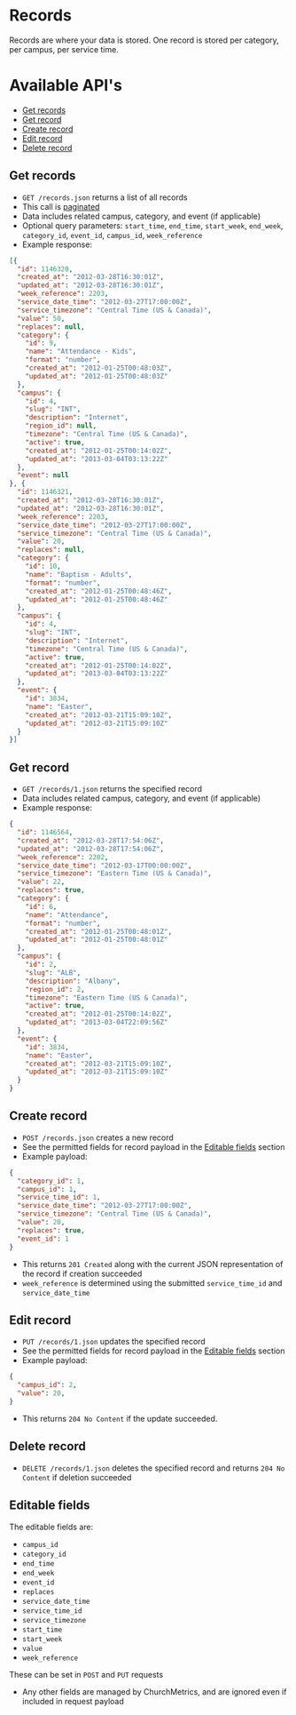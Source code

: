 # Records

Records are where your data is stored. One record is stored per category, per campus, per service time.

# Available API's

- [Get records](#get-records)
- [Get record](#get-record)
- [Create record](#create-record)
- [Edit record](#edit-record)
- [Delete record](#delete-record)

## Get records

* `GET /records.json` returns a list of all records
* This call is [paginated](../README.md#pagination)
* Data includes related campus, category, and event (if applicable)
* Optional query parameters: `start_time`, `end_time`, `start_week`, `end_week`, `category_id`, `event_id`, `campus_id`, `week_reference`
* Example response:
```json
[{
  "id": 1146320,
  "created_at": "2012-03-28T16:30:01Z",
  "updated_at": "2012-03-28T16:30:01Z",
  "week_reference": 2203,
  "service_date_time": "2012-03-27T17:00:00Z",
  "service_timezone": "Central Time (US & Canada)",
  "value": 50,
  "replaces": null,
  "category": {
    "id": 9,
    "name": "Attendance - Kids",
    "format": "number",
    "created_at": "2012-01-25T00:48:03Z",
    "updated_at": "2012-01-25T00:48:03Z"
  },
  "campus": {
    "id": 4,
    "slug": "INT",
    "description": "Internet",
    "region_id": null,
    "timezone": "Central Time (US & Canada)",
    "active": true,
    "created_at": "2012-01-25T00:14:02Z",
    "updated_at": "2013-03-04T03:13:22Z"
  },
  "event": null
}, {
  "id": 1146321,
  "created_at": "2012-03-28T16:30:01Z",
  "updated_at": "2012-03-28T16:30:01Z",
  "week_reference": 2203,
  "service_date_time": "2012-03-27T17:00:00Z",
  "service_timezone": "Central Time (US & Canada)",
  "value": 20,
  "replaces": null,
  "category": {
    "id": 10,
    "name": "Baptism - Adults",
    "format": "number",
    "created_at": "2012-01-25T00:48:46Z",
    "updated_at": "2012-01-25T00:48:46Z"
  },
  "campus": {
    "id": 4,
    "slug": "INT",
    "description": "Internet",
    "timezone": "Central Time (US & Canada)",
    "active": true,
    "created_at": "2012-01-25T00:14:02Z",
    "updated_at": "2013-03-04T03:13:22Z"
  },
  "event": {
    "id": 3834,
    "name": "Easter",
    "created_at": "2012-03-21T15:09:10Z",
    "updated_at": "2012-03-21T15:09:10Z"
  }
}]
```

## Get record

* `GET /records/1.json` returns the specified record
* Data includes related campus, category, and event (if applicable)
* Example response:
```json
{
  "id": 1146564,
  "created_at": "2012-03-28T17:54:06Z",
  "updated_at": "2012-03-28T17:54:06Z",
  "week_reference": 2202,
  "service_date_time": "2012-03-17T00:00:00Z",
  "service_timezone": "Eastern Time (US & Canada)",
  "value": 22,
  "replaces": true,
  "category": {
    "id": 6,
    "name": "Attendance",
    "format": "number",
    "created_at": "2012-01-25T00:48:01Z",
    "updated_at": "2012-01-25T00:48:01Z"
  },
  "campus": {
    "id": 2,
    "slug": "ALB",
    "description": "Albany",
    "region_id": 2,
    "timezone": "Eastern Time (US & Canada)",
    "active": true,
    "created_at": "2012-01-25T00:14:02Z",
    "updated_at": "2013-03-04T22:09:56Z"
  },
  "event": {
    "id": 3834,
    "name": "Easter",
    "created_at": "2012-03-21T15:09:10Z",
    "updated_at": "2012-03-21T15:09:10Z"
  }
}
```

## Create record

* `POST /records.json` creates a new record
* See the permitted fields for record payload in the [Editable fields](#editable-fields) section
* Example payload:
```json
{
  "category_id": 1,
  "campus_id": 1,
  "service_time_id": 1,
  "service_date_time": "2012-03-27T17:00:00Z",
  "service_timezone": "Central Time (US & Canada)",
  "value": 20,
  "replaces": true,
  "event_id": 1  
}
```
* This returns `201 Created` along with the current JSON representation of the record if creation succeeded
* `week_reference` is determined using the submitted `service_time_id` and `service_date_time`

## Edit record

* `PUT /records/1.json` updates the specified record
* See the permitted fields for record payload in the [Editable fields](#editable-fields) section
* Example payload:
```json
{
  "campus_id": 2,
  "value": 20,
}
```
* This returns `204 No Content` if the update succeeded.

## Delete record

* `DELETE /records/1.json` deletes the specified record and returns `204 No Content` if deletion succeeded

## Editable fields

The editable fields are:
- `campus_id`
- `category_id`
- `end_time`
- `end_week`
- `event_id`
- `replaces`
- `service_date_time`
- `service_time_id`
- `service_timezone`
- `start_time`
- `start_week`
- `value`
- `week_reference`

These can be set in `POST` and `PUT` requests
- Any other fields are managed by ChurchMetrics, and are ignored even if included in request payload
